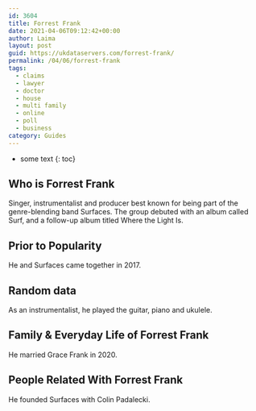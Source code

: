 ```yaml
---
id: 3604
title: Forrest Frank
date: 2021-04-06T09:12:42+00:00
author: Laima
layout: post
guid: https://ukdataservers.com/forrest-frank/
permalink: /04/06/forrest-frank
tags:
  - claims
  - lawyer
  - doctor
  - house
  - multi family
  - online
  - poll
  - business
category: Guides
---
```


* some text
{: toc}


## Who is Forrest Frank
                  
                  
                  
Singer, instrumentalist and producer best known for being part of the genre-blending band Surfaces. The group debuted with an album called Surf, and a follow-up album titled Where the Light Is.
                  
              
            
              
            
                
                
                
## Prior to Popularity
                  
                  
                  
He and Surfaces came together in 2017.
                  
              
            
              
            
                
                
                
## Random data
                  
                  
                  
As an instrumentalist, he played the guitar, piano and ukulele.
                  
              
            
              
            
                
                
                
## Family & Everyday Life of Forrest Frank
                  
                  
                  
He married Grace Frank in 2020. 
                  
              
            
              
            
                
                
                
## People Related With Forrest Frank
                  
                  
                  
He founded Surfaces with Colin Padalecki.
                  
              
            
              
            
                
              
            
              
              
            
            
              
            
          
          
          